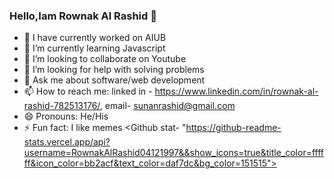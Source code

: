 ### Hello,Iam Rownak Al Rashid 👋

- 🔭 I have currently worked on AIUB
- 🌱 I’m currently learning Javascript
- 👯 I’m looking to collaborate on Youtube
- 🤔 I’m looking for help with solving problems
- 💬 Ask me about software/web development
- 📫 How to reach me: linked in - https://www.linkedin.com/in/rownak-al-rashid-782513176/, email-  sunanrashid@gmail.com
- 😄 Pronouns: He/His
- ⚡ Fun fact: I like memes
 <Github stat- "https://github-readme-stats.vercel.app/api?username=RownakAlRashid04121997&&show_icons=true&title_color=ffffff&icon_color=bb2acf&text_color=daf7dc&bg_color=151515">

